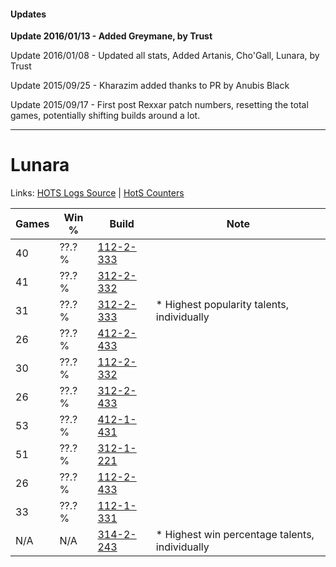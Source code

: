 #### Updates
**Update 2016/01/13 - Added Greymane, by Trust**

Update 2016/01/08 - Updated all stats, Added Artanis, Cho'Gall, Lunara, by Trust

Update 2015/09/25 - Kharazim added thanks to PR by Anubis Black

Update 2015/09/17 - First post Rexxar patch numbers, resetting the total games, potentially shifting builds around a lot.

***

# Lunara

Links: [HOTS Logs Source](https://www.hotslogs.com/Sitewide/HeroDetails?Hero=Lunara) | [HotS Counters](http://hotscounters.com/#/hero/Lunara)

Games  | Win %  | Build     | Note
-----  | -----  | -----     | ----
40     | ??.? % | [112-2-333](http://www.heroesfire.com/hots/talent-calculator/lunara#gRQT) | 
41     | ??.? % | [312-2-332](http://www.heroesfire.com/hots/talent-calculator/lunara#o3iS) | 
31     | ??.? % | [312-2-333](http://www.heroesfire.com/hots/talent-calculator/lunara#o3iT) | * Highest popularity talents, individually
26     | ??.? % | [412-2-433](http://www.heroesfire.com/hots/talent-calculator/lunara#rtt1) | 
30     | ??.? % | [112-2-332](http://www.heroesfire.com/hots/talent-calculator/lunara#gRQS) | 
26     | ??.? % | [312-2-433](http://www.heroesfire.com/hots/talent-calculator/lunara#o3k1) | 
53     | ??.? % | [412-1-431](http://www.heroesfire.com/hots/talent-calculator/lunara#rtdN) | 
51     | ??.? % | [312-1-221](http://www.heroesfire.com/hots/talent-calculator/lunara#o3R5) | 
26     | ??.? % | [112-2-433](http://www.heroesfire.com/hots/talent-calculator/lunara#gRS1) | 
33     | ??.? % | [112-1-331](http://www.heroesfire.com/hots/talent-calculator/lunara#gRAp) | 
N/A    | N/A    | [314-2-243](http://www.heroesfire.com/hots/talent-calculator/lunara#o8ZZ) | * Highest win percentage talents, individually
